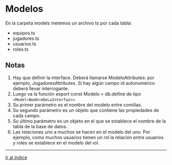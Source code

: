 # Modelos

En la carpeta models metemos un archivo ts por cada tabla:

- equipos.ts
- jugadores.ts
- usuarios.ts
- roles.ts

## Notas

1. Hay que definir la interface. Deberá llamarse ModeloAttributes: por ejemplo, JugadoresAttributes. Si hay algún campo id autonumérico deberá llevar interrogante.
1. Luego va la función export const Modelo = db.define de tipo `<Model<NombreDeLaInterfaz>>`.
  1. Su primer parámetro es el nombre del modelo entre comillas.
  1. Su segundo parámetro es un objeto que contiene las propiedades de cada campo.
  1. Su último parámetro es un objeto en el que se establece el nombre de la tabla de la base de datos.
1. Las relaciones uno a muchos se hacen en el modelo del uno. Por ejemplo, como muchos usuarios tienen un rol la relación entre usuarios y roles se establece en el modelo del rol.

---

[Ir al índice](indice.md)